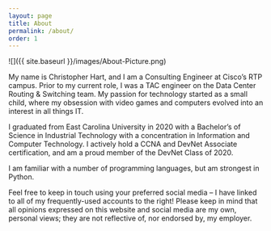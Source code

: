 ```yaml
---
layout: page
title: About
permalink: /about/
order: 1
---
```


![]({{ site.baseurl }}/images/About-Picture.png)

My name is Christopher Hart, and I am a Consulting Engineer at Cisco’s RTP campus. Prior to my current role, I was a TAC engineer on the Data Center Routing & Switching team. My passion for technology started as a small child, where my obsession with video games and computers evolved into an interest in all things IT.

I graduated from East Carolina University in 2020 with a Bachelor’s of Science in Industrial Technology with a concentration in Information and Computer Technology. I actively hold a CCNA and DevNet Associate certification, and am a proud member of the DevNet Class of 2020.

I am familiar with a number of programming languages, but am strongest in Python.

Feel free to keep in touch using your preferred social media – I have linked to all of my frequently-used accounts to the right! Please keep in mind that all opinions expressed on this website and social media are my own, personal views; they are not reflective of, nor endorsed by, my employer.

